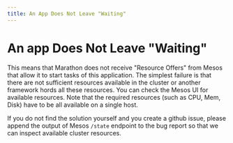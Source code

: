 ```yaml
---
title: An App Does Not Leave "Waiting"
---
```


# An app Does Not Leave "Waiting"
 
This means that Marathon does not receive "Resource Offers" from Mesos that allow it to start tasks of
this application. The simplest failure is that there are not sufficient resources available in the cluster or another
framework hords all these resources. You can check the Mesos UI for available resources. Note that the required resources
(such as CPU, Mem, Disk) have to be all available on a single host.

If you do not find the solution yourself and you create a github issue, please append the output of Mesos `/state` endpoint to the bug report so that we can inspect available cluster resources.
